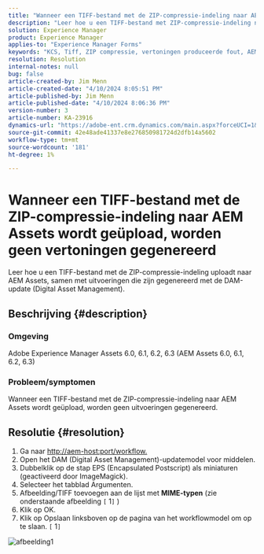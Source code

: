 ```yaml
---
title: "Wanneer een TIFF-bestand met de ZIP-compressie-indeling naar AEM Assets wordt geüpload, genereren geen uitvoeringen."
description: "Leer hoe u een TIFF-bestand met ZIP-compressie-indeling naar AEM Assets kunt uploaden, samen met gegenereerde uitvoeringen."
solution: Experience Manager
product: Experience Manager
applies-to: "Experience Manager Forms"
keywords: "KCS, Tiff, ZIP compressie, vertoningen produceerde fout, AEM, Adobe Experience Manager, het Oplossen van problemen"
resolution: Resolution
internal-notes: null
bug: false
article-created-by: Jim Menn
article-created-date: "4/10/2024 8:05:51 PM"
article-published-by: Jim Menn
article-published-date: "4/10/2024 8:06:36 PM"
version-number: 3
article-number: KA-23916
dynamics-url: "https://adobe-ent.crm.dynamics.com/main.aspx?forceUCI=1&pagetype=entityrecord&etn=knowledgearticle&id=98fb4bb6-75f7-ee11-a1fe-6045bd006268"
source-git-commit: 42e48ade41337e8e276850981724d2dfb14a5602
workflow-type: tm+mt
source-wordcount: '181'
ht-degree: 1%

---
```


# Wanneer een TIFF-bestand met de ZIP-compressie-indeling naar AEM Assets wordt geüpload, worden geen vertoningen gegenereerd


Leer hoe u een TIFF-bestand met de ZIP-compressie-indeling uploadt naar AEM Assets, samen met uitvoeringen die zijn gegenereerd met de DAM-update (Digital Asset Management).

## Beschrijving {#description}


### Omgeving

Adobe Experience Manager Assets 6.0, 6.1, 6.2, 6.3 (AEM Assets 6.0, 6.1, 6.2, 6.3)

### Probleem/symptomen

Wanneer een TIFF-bestand met de ZIP-compressie-indeling naar AEM Assets wordt geüpload, worden geen uitvoeringen gegenereerd.


## Resolutie {#resolution}


1. Ga naar [http://aem-host:port/workflow.](http://aem-host:port/workflow.)
2. Open het DAM (Digital Asset Management)-updatemodel voor middelen.
3. Dubbelklik op de stap EPS (Encapsulated Postscript) als miniaturen (geactiveerd door ImageMagick).
4. Selecteer het tabblad Argumenten.
5. Afbeelding/TIFF toevoegen aan de lijst met <b>MIME-typen</b> (zie onderstaande afbeelding `[` 1`]` )
6. Klik op OK.
7. Klik op Opslaan linksboven op de pagina van het workflowmodel om op te slaan. `[` 1`]`


![afbeelding1](https://helpx.adobe.com/content/dam/help/en/experience-manager/kb/Tiffs-with-ZIP-Compression-do-not-get-renditions-generated-AEM-Assets/jcr%3acontent/main-pars/procedure/proc_par/step_4/step_par/image/rtaimage1.png)
